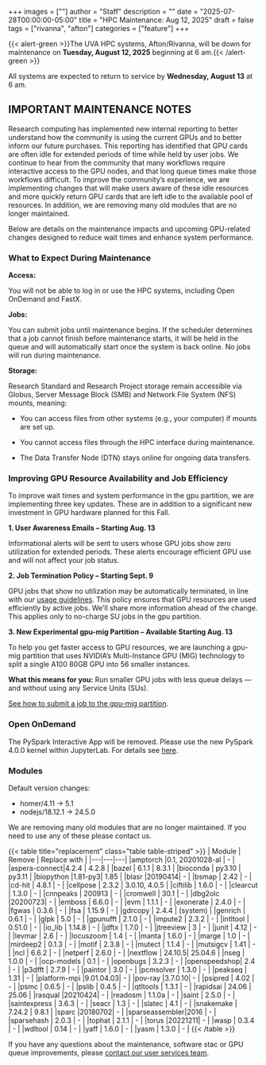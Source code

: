 +++
images = [""]
author = "Staff"
description = ""
date = "2025-07-28T00:00:00-05:00"
title = "HPC Maintenance: Aug 12, 2025"
draft = false
tags = ["rivanna", "afton"]
categories = ["feature"]
+++

{{< alert-green >}}The UVA HPC systems, Afton/Rivanna, will be down for maintenance on <strong>Tuesday, August 12, 2025</strong> beginning at 6 am.{{< /alert-green >}}

All systems are expected to return to service by **Wednesday, August 13** at 6 am.

## IMPORTANT MAINTENANCE NOTES

Research computing has implemented new internal reporting to better understand how the community is using the current GPUs and to better inform our future purchases. This reporting has identified that GPU cards are often idle for extended periods of time while held by user jobs. We continue to hear from the community that many workflows require interactive access to the GPU nodes, and that long queue times make those workflows difficult. To improve the community’s experience, we are implementing changes that will make users aware of these idle resources and more quickly return GPU cards that are left idle to the available pool of resources. In addition, we are removing many old modules that are no longer maintained.  

Below are details on the maintenance impacts and upcoming GPU-related changes designed to reduce wait times and enhance system performance.   

### What to Expect During Maintenance 

**Access:**
 
You will not be able to log in or use the HPC systems, including Open OnDemand and FastX. 

**Jobs:**
 
You can submit jobs until maintenance begins. If the scheduler determines that a job cannot finish before maintenance starts, it will be held in the queue and will automatically start once the system is back online. No jobs will run during maintenance. 

**Storage:**
 
Research Standard and Research Project storage remain accessible via Globus, Server Message Block (SMB) and Network File System (NFS) mounts, meaning: 

- You can access files from other systems (e.g., your computer) if mounts are set up. 

- You cannot access files through the HPC interface during maintenance. 

- The Data Transfer Node (DTN) stays online for ongoing data transfers. 


### Improving GPU Resource Availability and Job Efficiency 

To improve wait times and system performance in the gpu partition, we are implementing three key updates. These are in addition to a significant new investment in GPU hardware planned for this Fall. 

**1. User Awareness Emails – Starting Aug. 13** 
    
Informational alerts will be sent to users whose GPU jobs show zero utilization for extended periods. These alerts encourage efficient GPU use and will not affect your job status. 

**2. Job Termination Policy – Starting Sept. 9** 
    
GPU jobs that show no utilization may be automatically terminated, in line with our [usage guidelines](https://www.rc.virginia.edu/userinfo/hpc/job-alerts/). This policy ensures that GPU resources are used efficiently by active jobs. We'll share more information ahead of the change. This applies only to no-charge SU jobs in the gpu partition. 

 
**3. New Experimental gpu-mig Partition – Available Starting Aug. 13** 
    
To help you get faster access to GPU resources, we are launching a gpu-mig partition that uses NVIDIA’s Multi-Instance GPU (MIG) technology to split a single A100 80GB GPU into 56 smaller instances. 

**What this means for you:** Run smaller GPU jobs with less queue delays — and without using any Service Units (SUs).  

[See how to submit a job to the gpu-mig partition](https://www.rc.virginia.edu/userinfo/hpc/slurm/#mig-gpu-partition). 


### Open OnDemand

The PySpark Interactive App will be removed. Please use the new PySpark 4.0.0 kernel within JupyterLab. For details see [here](/userinfo/hpc/software/spark).

### Modules

Default version changes:
- homer/4.11 &rarr; 5.1
- nodejs/18.12.1 &rarr; 24.5.0

We are removing many old modules that are no longer maintained. If you need to use any of these please contact us.

{{< table title="replacement" class="table table-striped" >}}
| Module | Remove | Replace with |
|---|---|---|
|amptorch     |0.1, 20201028-al | - |
|aspera-connect|4.2.4  | 4.2.8 |
|bazel        | 6.1.1  | 8.3.1 |
|bioconda     | py3.10 | py3.11 |
|biopython    |1.81-py3| 1.85 |
|blasr        |20190414| - |
|bsmap        | 2.42   | - |
|cd-hit       | 4.8.1  | - |
|cellpose     | 2.3.2  | 3.0.10, 4.0.5 |
|ciftilib     | 1.6.0  | - |
|clearcut     | 1.3.0  | - |
|cnnpeaks     | 200913 | - |
|cromwell     | 30.1   | - |
|dbg2olc      |20200723| - |
|emboss       | 6.6.0  | - |
|evm          | 1.1.1  | - |
|exonerate    | 2.4.0  | - |
|fgwas        | 0.3.6  | - |
|fsa          | 1.15.9 | - |
|gdrcopy      | 2.4.4  | (system) |
|genrich      | 0.6.1  | - |
|glpk         | 5.0    | - |
|gpunufft     | 2.1.0  | - |
|impute2      | 2.3.2  | - |
|intltool     | 0.51.0 | - |
|io_lib       | 1.14.8 | - |
|jdftx        | 1.7.0  | - |
|jtreeview    | 3      | - |
|junit        | 4.12   | - |
|levmar       | 2.6    | - |
|locuszoom    | 1.4    | - |
|manta        | 1.6.0  | - |
|marge        | 1.0    | - |
|mirdeep2     | 0.1.3  | - |
|motif        | 2.3.8  | - |
|mutect       | 1.1.4  | - |
|mutsigcv     | 1.41   | - |
|ncl          | 6.6.2  | - |
|netperf      | 2.6.0  | - |
|nextflow     | 24.10.5| 25.04.6 |
|nseg         | 1.0.0  | - |
|ocp-models   | 0.1    | - |
|openbugs     | 3.2.3  | - |
|openspeedshop| 2.4    | - |
|p3dfft       | 2.7.9  | - |
|paintor      | 3.0    | - |
|pcmsolver    | 1.3.0  | - |
|peakseq      | 1.31   | - |
|platform-mpi |9.01.04.03| - |
|pov-ray      |3.7.0.10| - |
|psipred      | 4.02   | - |
|psmc         | 0.6.5  | - |
|pslib        | 0.4.5  | - |
|qtltools     | 1.3.1  | - |
|rapidsai     | 24.06  | 25.06 |
|rasqual      |20210424| - |
|readosm      | 1.1.0a | - |
|saint        | 2.5.0  | - |
|saintexpress | 3.6.3  | - |
|seacr        | 1.3    | - |
|slatec       | 4.1    | - |
|snakemake    | 7.24.2 | 9.8.1 |
|sparc        |20180702| - |
|sparseassembler|2016  | - |
|sparsehash   | 2.0.3  | - |
|tophat       | 2.1.1  | - |
|torus        |20221211| - |
|wasp         | 0.3.4  | - |
|wdltool      | 0.14   | - |
|yaff         | 1.6.0  | - |
|yasm         | 1.3.0  | - |
{{< /table >}}

If you have any questions about the maintenance, software stac or GPU queue improvements, please [contact our user services team](https://www.rc.virginia.edu/support/). 
